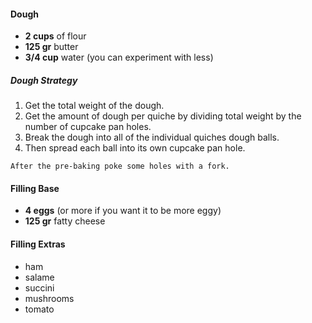 
#### Dough
* **2 cups** of flour
* **125 gr** butter
* **3/4 cup** water (you can experiment with less)


##### Dough Strategy
1. Get the total weight of the dough.
1. Get the amount of dough per quiche by dividing total weight by the number of cupcake pan holes.
1. Break the dough into all of the individual quiches dough balls.
1. Then spread each ball into its own cupcake pan hole.

```Bake dough for **15 min 200 c / 392 f**.
After the pre-baking poke some holes with a fork.
```

#### Filling Base
* **4 eggs** (or more if you want it to be more eggy)
* **125 gr** fatty cheese

#### Filling Extras
* ham
* salame
* succini
* mushrooms
* tomato

```Bake everything for **50 - 60 min 200 c / 392 f**
```
